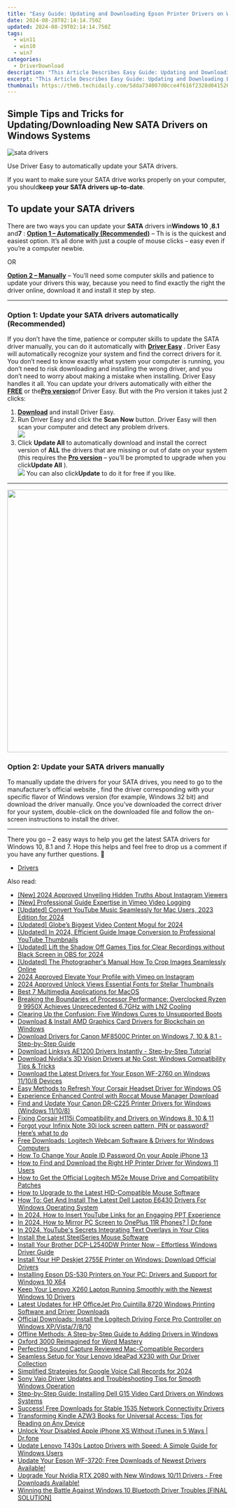 ```yaml
---
title: "Easy Guide: Updating and Downloading Epson Printer Drivers on Windows 11"
date: 2024-08-28T02:14:14.750Z
updated: 2024-08-29T02:14:14.750Z
tags:
  - win11
  - win10
  - win7
categories:
  - DriverDownload
description: "This Article Describes Easy Guide: Updating and Downloading Epson Printer Drivers on Windows 11"
excerpt: "This Article Describes Easy Guide: Updating and Downloading Epson Printer Drivers on Windows 11"
thumbnail: https://thmb.techidaily.com/5dda734007d0cce4f616f2328d041526d598c5a6fb318adf671f70aacd812852.jpg
---
```


## Simple Tips and Tricks for Updating/Downloading New SATA Drivers on Windows Systems

![sata drivers](https://images.drivereasy.com/wp-content/uploads/2018/12/img_5c1725ac86a01.jpg)

 Use Driver Easy to automatically update your SATA drivers.

If you want to make sure your SATA drive works properly on your computer, you should**keep your SATA drivers up-to-date**.

## To update your SATA drivers

There are two ways you can update your   **SATA**  drivers in**Windows 10** ,**8.1** and**7** : **[Option 1 – Automatically (Recommended)](https://www.drivereasy.com/knowledge/sata-drivers-download-update-for-windows-easy-steps/#O1)** – Th is is the quickest and easiest option. It’s all done with just a couple of mouse clicks – easy even if you’re a computer newbie.

OR

**[Option 2 – Manually](https://tools.techidaily.com/drivereasy/download/)**  – You’ll need some computer skills and patience to update your drivers this way, because you need to find exactly the right the driver online, download it and install it step by step.

---

### Option 1: Update your SATA drivers automatically (Recommended)

If you don’t have the time, patience or computer skills to update the SATA driver manually, you can do it automatically with **[Driver Easy](https://tools.techidaily.com/drivereasy/download/)** . Driver Easy will automatically recognize your system and find the correct drivers for it. You don’t need to know exactly what system your computer is running, you don’t need to risk downloading and installing the wrong driver, and you don’t need to worry about making a mistake when installing. Driver Easy handles it all. You can update your drivers automatically with either the **[FREE](https://tools.techidaily.com/drivereasy/download/)**  or the[**Pro version**](https://tools.techidaily.com/drivereasy/download/)of Driver Easy. But with the Pro version it takes just 2 clicks:

1. [**Download**](https://tools.techidaily.com/drivereasy/download/) and install Driver Easy.
2. Run Driver Easy and click the **Scan Now**  button. Driver Easy will then scan your computer and detect any problem drivers.  
![](https://images.drivereasy.com/wp-content/uploads/2018/12/img_5c1724718370f.jpg)
3. Click **Update All** to automatically download and install the correct version of **ALL** the drivers that are missing or out of date on your system (this requires the **[Pro version](https://tools.techidaily.com/drivereasy/download/)**  – you’ll be prompted to upgrade when you click**Update All** ).  
![](https://images.drivereasy.com/wp-content/uploads/2018/12/img_5c17638f86f40.jpg) You can also click**Update** to do it for free if you like.

---

<!-- affiliate ads begin -->
<a href="https://appsumo.8odi.net/c/5597632/2068411/7443" target="_top" id="2068411"><img src="//a.impactradius-go.com/display-ad/7443-2068411" border="0" alt="" width="1200" height="600"/></a><img height="0" width="0" src="https://appsumo.8odi.net/i/5597632/2068411/7443" style="position:absolute;visibility:hidden;" border="0" />
<!-- affiliate ads end -->
### Option 2: Update your SATA drivers manually

 To manually update the drivers for your SATA drives, you need to go to the manufacturer’s official website  , find the driver corresponding with your specific flavor of Windows version (for example, Windows 32 bit) and download the driver manually.  Once you’ve downloaded the correct driver for your system, double-click on the downloaded file and follow the on-screen instructions to install the driver.

---

There you go – 2 easy ways to help you get the latest SATA drivers for Windows 10, 8.1 and 7\. Hope this helps and feel free to drop us a comment if you have any further questions. 🙂

* [Drivers](https://tools.techidaily.com/drivereasy/download/)

<ins class="adsbygoogle"
     style="display:block"
     data-ad-format="autorelaxed"
     data-ad-client="ca-pub-7571918770474297"
     data-ad-slot="1223367746"></ins>



<ins class="adsbygoogle"
     style="display:block"
     data-ad-client="ca-pub-7571918770474297"
     data-ad-slot="8358498916"
     data-ad-format="auto"
     data-full-width-responsive="true"></ins>

<span class="atpl-alsoreadstyle">Also read:</span>
<div><ul>
<li><a href="https://instagram-video-recordings.techidaily.com/new-2024-approved-unveiling-hidden-truths-about-instagram-viewers/"><u>[New] 2024 Approved  Unveiling Hidden Truths About Instagram Viewers</u></a></li>
<li><a href="https://screen-activity-recording.techidaily.com/new-professional-guide-expertise-in-vimeo-video-logging/"><u>[New] Professional Guide  Expertise in Vimeo Video Logging</u></a></li>
<li><a href="https://facebook-video-share.techidaily.com/updated-convert-youtube-music-seamlessly-for-mac-users-2023-edition-for-2024/"><u>[Updated] Convert YouTube Music Seamlessly for Mac Users, 2023 Edition for 2024</u></a></li>
<li><a href="https://eaxpv-info.techidaily.com/updated-globes-biggest-video-content-mogul-for-2024/"><u>[Updated] Globe’s Biggest Video Content Mogul for 2024</u></a></li>
<li><a href="https://youtube-data.techidaily.com/ed-in-2024-efficient-guide-image-conversion-to-professional-youtube-thumbnails/"><u>[Updated] In 2024, Efficient Guide  Image Conversion to Professional YouTube Thumbnails</u></a></li>
<li><a href="https://visual-screen-recording.techidaily.com/updated-lift-the-shadow-off-games-tips-for-clear-recordings-without-black-screen-in-obs-for-2024/"><u>[Updated] Lift the Shadow Off Games  Tips for Clear Recordings without Black Screen in OBS for 2024</u></a></li>
<li><a href="https://some-tips.techidaily.com/updated-the-photographers-manual-how-to-crop-images-seamlessly-online/"><u>[Updated] The Photographer's Manual  How To Crop Images Seamlessly Online</u></a></li>
<li><a href="https://instagram-videos.techidaily.com/2024-approved-elevate-your-profile-with-vimeo-on-instagram/"><u>2024 Approved  Elevate Your Profile with Vimeo on Instagram</u></a></li>
<li><a href="https://youtube-stream.techidaily.com/2024-approved-unlock-views-essential-fonts-for-stellar-thumbnails/"><u>2024 Approved  Unlock Views  Essential Fonts for Stellar Thumbnails</u></a></li>
<li><a href="https://extra-tips.techidaily.com/best-7-multimedia-applications-for-macos/"><u>Best 7 Multimedia Applications for MacOS</u></a></li>
<li><a href="https://hardware-updates.techidaily.com/breaking-the-boundaries-of-processor-performance-overclocked-ryzen-9-9950x-achieves-unprecedented-67ghz-with-ln2-cooling/"><u>Breaking the Boundaries of Processor Performance: Overclocked Ryzen 9 9950X Achieves Unprecedented 6.7GHz with LN2 Cooling</u></a></li>
<li><a href="https://win11.techidaily.com/clearing-up-the-confusion-five-windows-cures-to-unsupported-boots/"><u>Clearing Up the Confusion: Five Windows Cures to Unsupported Boots</u></a></li>
<li><a href="https://hardware-updates.techidaily.com/download-and-install-amd-graphics-card-drivers-for-blockchain-on-windows/"><u>Download & Install AMD Graphics Card Drivers for Blockchain on Windows</u></a></li>
<li><a href="https://hardware-updates.techidaily.com/download-drivers-for-canon-mf8500c-printer-on-windows-7-10-and-81-step-by-step-guide/"><u>Download Drivers for Canon MF8500C Printer on Windows 7, 10 & 8.1 - Step-by-Step Guide</u></a></li>
<li><a href="https://hardware-updates.techidaily.com/download-linksys-ae1200-drivers-instantly-step-by-step-tutorial/"><u>Download Linksys AE1200 Drivers Instantly - Step-by-Step Tutorial</u></a></li>
<li><a href="https://hardware-updates.techidaily.com/download-nvidias-3d-vision-drivers-at-no-cost-windows-compatibility-tips-and-tricks/"><u>Download Nvidia's 3D Vision Drivers at No Cost: Windows Compatibility Tips & Tricks</u></a></li>
<li><a href="https://hardware-updates.techidaily.com/download-the-latest-drivers-for-your-epson-wf-2760-on-windows-11108-devices/"><u>Download the Latest Drivers for Your Epson WF-2760 on Windows 11/10/8 Devices</u></a></li>
<li><a href="https://hardware-updates.techidaily.com/easy-methods-to-refresh-your-corsair-headset-driver-for-windows-os/"><u>Easy Methods to Refresh Your Corsair Headset Driver for Windows OS</u></a></li>
<li><a href="https://hardware-updates.techidaily.com/experience-enhanced-control-with-roccat-mouse-manager-download/"><u>Experience Enhanced Control with Roccat Mouse Manager Download</u></a></li>
<li><a href="https://hardware-updates.techidaily.com/find-and-update-your-canon-dr-c225-printer-drivers-for-windows-windows-11108/"><u>Find and Update Your Canon DR-C225 Printer Drivers for Windows (Windows 11/10/8)</u></a></li>
<li><a href="https://hardware-updates.techidaily.com/fixing-corsair-h115i-compatibility-and-drivers-on-windows-8-10-and-11/"><u>Fixing Corsair H115i Compatibility and Drivers on Windows 8, 10 & 11</u></a></li>
<li><a href="https://phone-solutions.techidaily.com/forgot-your-infinix-note-30i-lock-screen-pattern-pin-or-password-here-s-what-to-do-by-drfone-android-unlock-android-unlock/"><u>Forgot your Infinix Note 30i lock screen pattern, PIN or password? Here’s what to do</u></a></li>
<li><a href="https://hardware-updates.techidaily.com/free-downloads-logitech-webcam-software-and-drivers-for-windows-computers/"><u>Free Downloads: Logitech Webcam Software & Drivers for Windows Computers</u></a></li>
<li><a href="https://ios-unlock.techidaily.com/how-to-change-your-apple-id-password-on-your-apple-iphone-13-by-drfone-ios/"><u>How To Change Your Apple ID Password On your Apple iPhone 13</u></a></li>
<li><a href="https://hardware-updates.techidaily.com/how-to-find-and-download-the-right-hp-printer-driver-for-windows-11-users/"><u>How to Find and Download the Right HP Printer Driver for Windows 11 Users</u></a></li>
<li><a href="https://hardware-updates.techidaily.com/how-to-get-the-official-logitech-m52e-mouse-drive-and-compatibility-patches/"><u>How to Get the Official Logitech M52e Mouse Drive and Compatibility Patches</u></a></li>
<li><a href="https://hardware-updates.techidaily.com/how-to-upgrade-to-the-latest-hid-compatible-mouse-software/"><u>How to Upgrade to the Latest HID-Compatible Mouse Software</u></a></li>
<li><a href="https://hardware-updates.techidaily.com/how-to-get-and-install-the-latest-dell-laptop-e6430-drivers-for-windows-operating-system/"><u>How To: Get And Install The Latest Dell Laptop E6430 Drivers For Windows Operating System</u></a></li>
<li><a href="https://youtube-lab.techidaily.com/24-how-to-insert-youtube-links-for-an-engaging-ppt-experience/"><u>In 2024, How to Insert YouTube Links for an Engaging PPT Experience</u></a></li>
<li><a href="https://screen-mirror.techidaily.com/in-2024-how-to-mirror-pc-screen-to-oneplus-11r-phones-drfone-by-drfone-android/"><u>In 2024, How to Mirror PC Screen to OnePlus 11R Phones? | Dr.fone</u></a></li>
<li><a href="https://youtube-blog.techidaily.com/24-youtubes-secrets-integrating-text-overlays-in-your-clips/"><u>In 2024, YouTube's Secrets  Integrating Text Overlays in Your Clips</u></a></li>
<li><a href="https://hardware-updates.techidaily.com/install-the-latest-steelseries-mouse-software/"><u>Install the Latest SteelSeries Mouse Software</u></a></li>
<li><a href="https://hardware-updates.techidaily.com/install-your-brother-dcp-l2540dw-printer-now-effortless-windows-driver-guide/"><u>Install Your Brother DCP-L2540DW Printer Now – Effortless Windows Driver Guide</u></a></li>
<li><a href="https://hardware-updates.techidaily.com/install-your-hp-deskjet-2755e-printer-on-windows-download-official-drivers/"><u>Install Your HP Deskjet 2755E Printer on Windows: Download Official Drivers</u></a></li>
<li><a href="https://hardware-updates.techidaily.com/installing-epson-ds-530-printers-on-your-pc-drivers-and-support-for-windows-10-x64/"><u>Installing Epson DS-530 Printers on Your PC: Drivers and Support for Windows 10 X64</u></a></li>
<li><a href="https://win-amazing.techidaily.com/keep-your-lenovo-x260-laptop-running-smoothly-with-the-newest-windows-10-drivers/"><u>Keep Your Lenovo X260 Laptop Running Smoothly with the Newest Windows 10 Drivers</u></a></li>
<li><a href="https://hardware-updates.techidaily.com/latest-updates-for-hp-officejet-pro-cuintilla-8720-windows-printing-software-and-driver-downloads/"><u>Latest Updates for HP OfficeJet Pro Cuintilla 8720 Windows Printing Software and Driver Downloads</u></a></li>
<li><a href="https://hardware-updates.techidaily.com/official-downloads-install-the-logitech-driving-force-pro-controller-on-windows-xpvista7810/"><u>Official Downloads: Install the Logitech Driving Force Pro Controller on Windows XP/Vista/7/8/10</u></a></li>
<li><a href="https://hardware-updates.techidaily.com/offline-methods-a-step-by-step-guide-to-adding-drivers-in-windows/"><u>Offline Methods: A Step-by-Step Guide to Adding Drivers in Windows</u></a></li>
<li><a href="https://mondly-stories.techidaily.com/oxford-3000-reimagined-for-word-mastery/"><u>Oxford 3000 Reimagined for Word Mastery</u></a></li>
<li><a href="https://remote-screen-capture.techidaily.com/perfecting-sound-capture-reviewed-mac-compatible-recorders/"><u>Perfecting Sound Capture  Reviewed Mac-Compatible Recorders</u></a></li>
<li><a href="https://hardware-updates.techidaily.com/seamless-setup-for-your-lenovo-ideapad-x230-with-our-driver-collection/"><u>Seamless Setup for Your Lenovo IdeaPad X230 with Our Driver Collection</u></a></li>
<li><a href="https://digital-screen-recording.techidaily.com/simplified-strategies-for-google-voice-call-records-for-2024/"><u>Simplified Strategies for Google Voice Call Records for 2024</u></a></li>
<li><a href="https://hardware-updates.techidaily.com/sony-vaio-driver-updates-and-troubleshooting-tips-for-smooth-windows-operation/"><u>Sony Vaio Driver Updates and Troubleshooting Tips for Smooth Windows Operation</u></a></li>
<li><a href="https://hardware-updates.techidaily.com/step-by-step-guide-installing-dell-g15-video-card-drivers-on-windows-systems/"><u>Step-by-Step Guide: Installing Dell G15 Video Card Drivers on Windows Systems</u></a></li>
<li><a href="https://hardware-updates.techidaily.com/success-free-downloads-for-stable-1535-network-connectivity-drivers/"><u>Success! Free Downloads for Stable 1535 Network Connectivity Drivers</u></a></li>
<li><a href="https://technical-tips.techidaily.com/transforming-kindle-azw3-books-for-universal-access-tips-for-reading-on-any-device/"><u>Transforming Kindle AZW3 Books for Universal Access: Tips for Reading on Any Device</u></a></li>
<li><a href="https://iphone-unlock.techidaily.com/unlock-your-disabled-apple-iphone-xs-without-itunes-in-5-ways-drfone-by-drfone-ios/"><u>Unlock Your Disabled Apple iPhone XS Without iTunes in 5 Ways | Dr.fone</u></a></li>
<li><a href="https://hardware-updates.techidaily.com/update-lenovo-t430s-laptop-drivers-with-speed-a-simple-guide-for-windows-users/"><u>Update Lenovo T430s Laptop Drivers with Speed: A Simple Guide for Windows Users</u></a></li>
<li><a href="https://hardware-updates.techidaily.com/update-your-epson-wf-3720-free-downloads-of-newest-drivers-available/"><u>Update Your Epson WF-3720: Free Downloads of Newest Drivers Available!</u></a></li>
<li><a href="https://hardware-updates.techidaily.com/1722971114767-upgrade-your-nvidia-rtx-2080-with-new-windows-1011-drivers-free-downloads-available/"><u>Upgrade Your Nvidia RTX 2080 with New Windows 10/11 Drivers - Free Downloads Available!</u></a></li>
<li><a href="https://hardware-updates.techidaily.com/winning-the-battle-against-windows-10-bluetooth-driver-troubles-final-solution/"><u>Winning the Battle Against Windows 10 Bluetooth Driver Troubles [FINAL SOLUTION]</u></a></li>
</ul></div>
